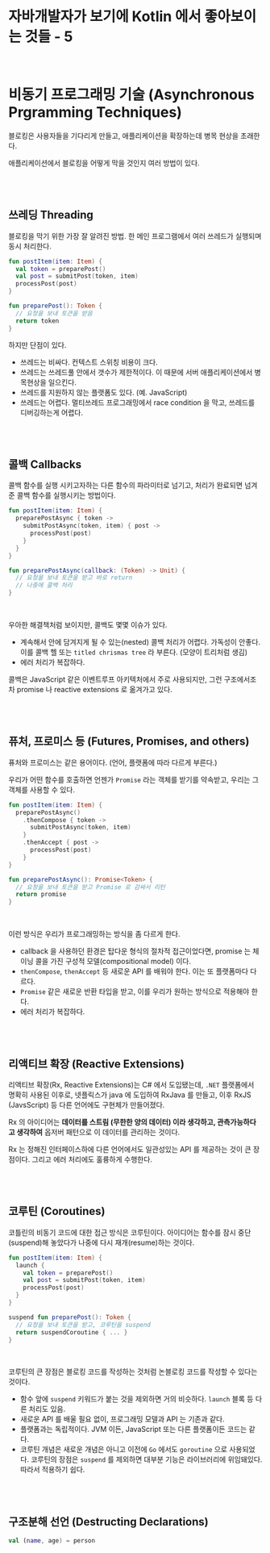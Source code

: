 # 자바개발자가 보기에 Kotlin 에서 좋아보이는 것들 - 5

<br />

# 비동기 프로그래밍 기술 (Asynchronous Prgramming Techniques)

블로킹은 사용자들을 기다리게 만들고, 애플리케이션을 확장하는데 병목 현상을 초래한다.

애플리케이션에서 블로킹을 어떻게 막을 것인지 여러 방법이 있다.

<br />

<br />

## 쓰레딩 Threading

블로킹을 막기 위한 가장 잘 알려진 방법. 한 메인 프로그램에서 여러 쓰레드가 실행되며 동시 처리한다.

```kotlin
fun postItem(item: Item) {
  val token = preparePost()
  val post = submitPost(token, item)
  processPost(post)
}

fun preparePost(): Token {
  // 요청을 보내 토큰을 받음
  return token
}
```

하지만 단점이 있다.

- 쓰레드는 비싸다. 컨텍스트 스위칭 비용이 크다.
- 쓰레드는 쓰레드풀 안에서 갯수가 제한적이다. 이 때문에 서버 애플리케이션에서 병목현상을 일으킨다.
- 쓰레드를 지원하지 않는 플랫폼도 있다. (예. JavaScript)
- 쓰레드는 어렵다. 멀티쓰레드 프로그래밍에서 race condition 을 막고, 쓰레드를 디버깅하는게 어렵다.

<br />

<br />

## 콜백 Callbacks

콜백 함수를 실행 시키고자하는 다른 함수의 파라미터로 넘기고, 처리가 완료되면 넘겨준 콜백 함수를 실행시키는 방법이다.

```kotlin
fun postItem(item: Item) {
  preparePostAsync { token -> 
    submitPostAsync(token, item) { post ->
      processPost(post)
    }
  }
}

fun preparePostAsync(callback: (Token) -> Unit) {
  // 요청을 보내 토큰을 받고 바로 return
  // 나중에 콜백 처리
}
```

<br />

우아한 해결책처럼 보이지만, 콜백도 몇몇 이슈가 있다.

- 계속해서 안에 담겨지게 될 수 있는(nested) 콜백 처리가 어렵다. 가독성이 안좋다. 이를 콜백 헬 또는 `titled chrismas tree` 라 부른다. (모양이 트리처럼 생김)
- 에러 처리가 복잡하다.

콜백은 JavaScript 같은 이벤트루프 아키텍처에서 주로 사용되지만, 그런 구조에서조차 promise 나 reactive extensions 로 옮겨가고 있다.

<br />

<br />

## 퓨처, 프로미스 등 (Futures, Promises, and others)

퓨처와 프로미스는 같은 용어이다. (언어, 플랫폼에 따라 다르게 부른다.)

우리가 어떤 함수를 호출하면 언젠가 `Promise` 라는 객체를 받기를 약속받고, 우리는 그 객체를 사용할 수 있다.

```kotlin
fun postItem(item: Item) {
  preparePostAsync()
    .thenCompose { token -> 
      submitPostAsync(token, item)
    }
    .thenAccept { post -> 
      processPost(post)
    }
}

fun preparePostAsync(): Promise<Token> {
  // 요청을 보내 토큰을 받고 Promise 로 감싸서 리턴
  return promise
}
```

<br />

이런 방식은 우리가 프로그래밍하는 방식을 좀 다르게 한다.

- callback 을 사용하던 환경은 탑다운 형식의 절차적 접근이었다면, promise 는 체이닝 콜을 가진 구성적 모델(compositional model) 이다.
- `thenCompose`, `thenAccept` 등 새로운 API 를 배워야 한다. 이는 또 플랫폼마다 다르다.
- `Promise` 같은 새로운 반환 타입을 받고, 이를 우리가 원하는 방식으로 적용해야 한다.
- 에러 처리가 복잡하다.

<br />

<br />

## 리액티브 확장 (Reactive Extensions)

리액티브 확장(Rx, Reactive Extensions)는 C# 에서 도입됐는데, `.NET` 플랫폼에서 명확히 사용된 이후로, 넷플릭스가 java 에 도입하여 RxJava 를 만들고, 이후 RxJS (JavsScript) 등 다른 언어에도 구현체가 만들어졌다.

Rx 의 아이디어는 **데이터를 스트림 (무한한 양의 데이터) 이라 생각하고, 관측가능하다고 생각하여** 옵저버 패턴으로 이 데이터를 관리하는 것이다.

Rx 는 정해진 인터페이스하에 다른 언어에서도 일관성있는 API 를 제공하는 것이 큰 장점이다. 그리고 에러 처리에도 훌륭하게 수행한다.

<br />

<br />

## 코루틴 (Coroutines)

코틀린의 비동기 코드에 대한 접근 방식은 코루틴이다. 아이디어는 함수를 잠시 중단(suspend)해 놓았다가 나중에 다시 재개(resume)하는 것이다.

```kotlin
fun postItem(item: Item) {
  launch {
    val token = preparePost()
    val post = submitPost(token, item)
    processPost(post)
  }
}

suspend fun preparePost(): Token {
  // 요청을 보내 토큰을 받고, 코루틴을 suspend
  return suspendCoroutine { ... }
}
```

<br />

코루틴의 큰 장점은 블로킹 코드를 작성하는 것처럼 논블로킹 코드를 작성할 수 있다는 것이다.

- 함수 앞에 `suspend` 키워드가 붙는 것을 제외하면 거의 비슷하다. `launch` 블록 등 다른 처리도 있음.
- 새로운 API 를 배울 필요 없이, 프로그래밍 모델과 API 는 기존과 같다.
- 플랫폼과는 독립적이다. JVM 이든, JavaScript 또는 다른 플랫폼이든 코드는 같다. 
- 코루틴 개념은 새로운 개념은 아니고 이전에 `Go` 에서도 `goroutine` 으로 사용되었다. 코루틴의 장점은 `suspend` 를 제외하면 대부분 기능은 라이브러리에 위임돼있다. 따라서 적용하기 쉽다.

<br />

<br />

## 구조분해 선언 (Destructing Declarations)

```kotlin
val (name, age) = person
```







<br />

<br />

<br />

<br />

<br />


